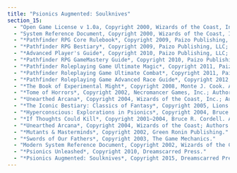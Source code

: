 ```yaml
---
title: "Psionics Augmented: Soulknives"
section_15:
  - "Open Game License v 1.0a, Copyright 2000, Wizards of the Coast, Inc."
  - "System Reference Document, Copyright 2000, Wizards of the Coast, Inc.; Authors Jonathan Tweet, Monte Cook, Skip Williams, based on material by E. Gary Gygax and Dave Arneson."
  - "*Pathfinder RPG Core Rulebook*, Copyright 2009, Paizo Publishing, LLC; Author: Jason Bulmahn, based on material by Jonathan Tweet, Monte Cook, and Skip Williams."
  - "*Pathfinder RPG Bestiary*, Copyright 2009, Paizo Publishing, LLC; Author: Jason Bulmahn, based on material by Jonathan Tweet, Monte Cook, and Skip Williams."
  - "*Advanced Player's Guide*, Copyright 2010, Paizo Publishing, LLC; Author: Jason Bulmahn."
  - "*Pathfinder RPG GameMastery Guide*, Copyright 2010, Paizo Publishing, LLC; Author: Cam Banks, Wolfgang Baur, Jason Bulmahn, Jim Butler, Eric Cagle, Graeme Davis, Adam Daigle, Joshua J. Frost, James Jacobs, Kenneth Hite, Steven Kenson, Robin Laws, Tito Leati, Rob McCreary, Hal Maclean, Colin McComb, Jason Nelson, David Noonan, Richard Pett, Rich Redman, Sean K Reynolds, F. Wesley Schneider, Amber Scorr, Doug Seacat, Mike Selinker, Lisa Stevens, James L. Sutter, Russ Taylor, Penny Williams, Skip Williams, Teeuwynn Woodruff."
  - "*Pathfinder Roleplaying Game Ultimate Magic*, Copyright 2011, Paizo Publishing, LLC; Authors: Jason Bulmahn, Tim Hitchcock, Colin McComb, Rob McCreary, Jason Nelson, Stephen Radney-MacFarland, Sean K Reynolds, Owen K.C. Stephens, and Russ Taylor."
  - "*Pathfinder Roleplaying Game Ultimate Combat*, Copyright 2011, Paizo Publishing, LLC; Authors: Dennis Baker, Jesse Benner, Benjamin Bruck, Jason Bulmahn, Brian J. Cortijo, Jim Groves, Tim Hitchcock, Richard A. Hunt, Colin McComb, Jason Nelson, Tom Phillips, Patrick Renie, Sean K Reynolds, and Russ Taylor."
  - "*Pathfinder Roleplaying Game Advanced Race Guide*, Copyright 2012, Paizo Publishing, LLC; Authors: Dennis Baker, Jesse Benner, Benjamin Bruck, Jason Bulmahn, Adam Daigle, Jim Groves, Tim Hitchcock, Hal MacLean, Jason Nelson, Stephen Radney- MacFarland, Owen K.C. Stephens, Todd Stewart, and Russ Taylor."
  - "*The Book of Experimental Might*, Copyright 2008, Monte J. Cook. All rights reserved."
  - "*Tome of Horrors*, Copyright 2002, Necromancer Games, Inc.; Authors: Scott Greene, with Clark Peterson, Erica Balsley, Kevin Baase, Casey Christofferson, Lance Hawvermale, Travis Hawvermale, Patrick Lawinger, and Bill Webb; Based on original content from TSR."
  - "*Unearthed Arcana*, Copyright 2004, Wizards of the Coast, Inc.; Authors Andy Collins, Jesse Decker, David Noonan, Rich Redman"
  - "*The Iconic Bestiary: Classics of Fantasy*, Copyright 2005, Lions Den Press; Author Ari Marmell"
  - "*Hyperconscious: Explorations in Psionics*, Copyright 2004, Bruce R Cordell. All rights reserved."
  - "*If Thoughts Could Kill*, Copyright 2001–2004, Bruce R. Cordell. All rights reserved. Mindscapes, Copyright 2003–2004, Bruce R. Cordell. All rights reserved."
  - "*Unearthed Arcana*, Copyright 2004, Wizards of the Coast; Authors Andy Collins, Jesse Decker, David Noonan, Rich Redman"
  - "*Mutants & Masterminds*, Copyright 2002, Green Ronin Publishing."
  - "*Swords of Our Fathers*, Copyright 2003, The Game Mechanics."
  - "Modern System Reference Document, Copyright 2002, Wizards of the Coast, Inc.; Authors Bill Slavicsek, Jeff Grubb, Rich Redman, Charles Ryan, based on material by Jonathan Tweet, Monte Cook, Skip Williams, Richard Baker,Peter Adkison, Bruce R. Cordell, John Tynes, Andy Collins, and JD Wiker"
  - "*Psionics Unleashed*, Copyright 2010, Dreamscarred Press."
  - "*Psionics Augmented: Soulknives*, Copyright 2015, Dreamscarred Press."
---
```

